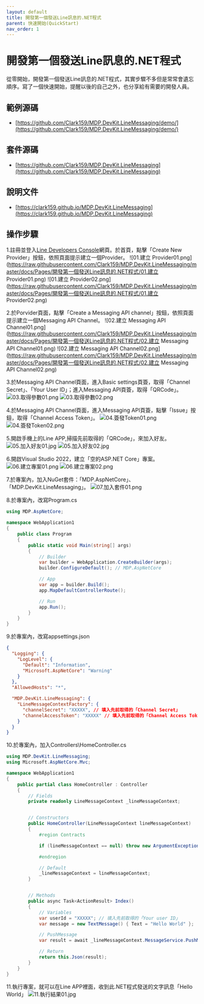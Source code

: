 ```yaml
---
layout: default
title: 開發第一個發送Line訊息的.NET程式
parent: 快速開始(QuickStart)
nav_order: 1
---
```



# 開發第一個發送Line訊息的.NET程式

從零開始，開發第一個發送Line訊息的.NET程式，其實步驟不多但是常常會遺忘順序。寫了一個快速開始，提醒以後的自己之外，也分享給有需要的開發人員。


## 範例源碼

- [https://github.com/Clark159/MDP.DevKit.LineMessaging/demo/](https://github.com/Clark159/MDP.DevKit.LineMessaging/demo/)


## 套件源碼

- [https://github.com/Clark159/MDP.DevKit.LineMessaging](https://github.com/Clark159/MDP.DevKit.LineMessaging)


## 說明文件

- [https://clark159.github.io/MDP.DevKit.LineMessaging](https://clark159.github.io/MDP.DevKit.LineMessaging)


## 操作步驟

1.註冊並登入[Line Developers Console](https://developers.line.biz/console/)網頁。於首頁，點擊「Create New Provider」按鈕，依照頁面提示建立一個Provider。
![01.建立 Provider01.png](https://raw.githubusercontent.com/Clark159/MDP.DevKit.LineMessaging/master/docs/Pages/開發第一個發送Line訊息的.NET程式/01.建立 Provider01.png)
![01.建立 Provider02.png](https://raw.githubusercontent.com/Clark159/MDP.DevKit.LineMessaging/master/docs/Pages/開發第一個發送Line訊息的.NET程式/01.建立 Provider02.png)

2.於Porvider頁面，點擊「Create a Messaging API channel」按鈕，依照頁面提示建立一個Messaging API Channel。
![02.建立 Messaging API Channel01.png](https://raw.githubusercontent.com/Clark159/MDP.DevKit.LineMessaging/master/docs/Pages/開發第一個發送Line訊息的.NET程式/02.建立 Messaging API Channel01.png)
![02.建立 Messaging API Channel02.png](https://raw.githubusercontent.com/Clark159/MDP.DevKit.LineMessaging/master/docs/Pages/開發第一個發送Line訊息的.NET程式/02.建立 Messaging API Channel02.png)

3.於Messaging API Channel頁面，進入Basic settings頁簽，取得「Channel Secret」、「Your User ID」；進入Messaging API頁簽，取得「QRCode」。
![03.取得參數01.png](https://raw.githubusercontent.com/Clark159/MDP.DevKit.LineMessaging/master/docs/Pages/開發第一個發送Line訊息的.NET程式/03.取得參數01.png)
![03.取得參數02.png](https://raw.githubusercontent.com/Clark159/MDP.DevKit.LineMessaging/master/docs/Pages/開發第一個發送Line訊息的.NET程式/03.取得參數02.png)

4.於Messaging API Channel頁面，進入Messaging API頁簽，點擊「Issue」按鈕，取得「Channel Access Token」。
![04.簽發Token01.png](https://raw.githubusercontent.com/Clark159/MDP.DevKit.LineMessaging/master/docs/Pages/開發第一個發送Line訊息的.NET程式/04.簽發Token01.png)
![04.簽發Token02.png](https://raw.githubusercontent.com/Clark159/MDP.DevKit.LineMessaging/master/docs/Pages/開發第一個發送Line訊息的.NET程式/04.簽發Token02.png)

5.開啟手機上的Line APP,掃描先前取得的「QRCode」，來加入好友。
![05.加入好友01.jpg](https://raw.githubusercontent.com/Clark159/MDP.DevKit.LineMessaging/master/docs/Pages/開發第一個發送Line訊息的.NET程式/05.加入好友01.jpg)
![05.加入好友02.jpg](https://raw.githubusercontent.com/Clark159/MDP.DevKit.LineMessaging/master/docs/Pages/開發第一個發送Line訊息的.NET程式/05.加入好友02.jpg)

6.開啟Visual Studio 2022，建立「空的ASP.NET Core」專案。
![06.建立專案01.png](https://raw.githubusercontent.com/Clark159/MDP.DevKit.LineMessaging/master/docs/Pages/開發第一個發送Line訊息的.NET程式/06.建立專案01.png)
![06.建立專案02.png](https://raw.githubusercontent.com/Clark159/MDP.DevKit.LineMessaging/master/docs/Pages/開發第一個發送Line訊息的.NET程式/06.建立專案02.png)

7.於專案內，加入NuGet套件：「MDP.AspNetCore」、「MDP.DevKit.LineMessaging」。
![07.加入套件01.png](https://raw.githubusercontent.com/Clark159/MDP.DevKit.LineMessaging/master/docs/Pages/開發第一個發送Line訊息的.NET程式/07.加入套件01.png)

8.於專案內，改寫Program.cs

```csharp
using MDP.AspNetCore;

namespace WebApplication1
{
    public class Program
    {
        public static void Main(string[] args)
        {
            // Builder
            var builder = WebApplication.CreateBuilder(args);
            builder.ConfigureDefault(); // MDP.AspNetCore

            // App
            var app = builder.Build();
            app.MapDefaultControllerRoute();

            // Run
            app.Run();
        }
    }
}
```

9.於專案內，改寫appsettings.json

```json
{
  "Logging": {
    "LogLevel": {
      "Default": "Information",
      "Microsoft.AspNetCore": "Warning"
    }
  },
  "AllowedHosts": "*",

  "MDP.DevKit.LineMessaging": {
    "LineMessageContextFactory": {
      "channelSecret": "XXXXX", // 填入先前取得的「Channel Secret」
      "channelAccessToken": "XXXXX" // 填入先前取得的「Channel Access Token」
    }
  }
}

```

10.於專案內，加入Controllers\HomeController.cs

```csharp
using MDP.DevKit.LineMessaging;
using Microsoft.AspNetCore.Mvc;

namespace WebApplication1
{
    public partial class HomeController : Controller
    {
        // Fields                
        private readonly LineMessageContext _lineMessageContext;


        // Constructors
        public HomeController(LineMessageContext lineMessageContext)
        {
            #region Contracts

            if (lineMessageContext == null) throw new ArgumentException($"{nameof(lineMessageContext)}=null");

            #endregion

            // Default
            _lineMessageContext = lineMessageContext;
        }


        // Methods
        public async Task<ActionResult> Index()
        {
            // Variables
            var userId = "XXXXX"; // 填入先前取得的「Your user ID」
            var message = new TextMessage() { Text = "Hello World" };

            // PushMessage
            var result = await _lineMessageContext.MessageService.PushMessageAsync(message, userId);

            // Return
            return this.Json(result);
        }
    }
}
```

11.執行專案，就可以在Line APP裡面，收到此.NET程式發送的文字訊息「Hello World」
![11.執行結果01.jpg](https://raw.githubusercontent.com/Clark159/MDP.DevKit.LineMessaging/master/docs/Pages/開發第一個發送Line訊息的.NET程式/11.執行結果01.jpg)
